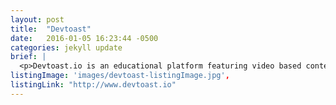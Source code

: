 ```yaml
---
layout: post
title:  "Devtoast"
date:   2016-01-05 16:23:44 -0500
categories: jekyll update
brief: |
  <p>Devtoast.io is an educational platform featuring video based content released weekly focusing on tools, best practices, tricks, and tips related to development.</p>
listingImage: 'images/devtoast-listingImage.jpg',
listingLink: "http://www.devtoast.io"
---
```

